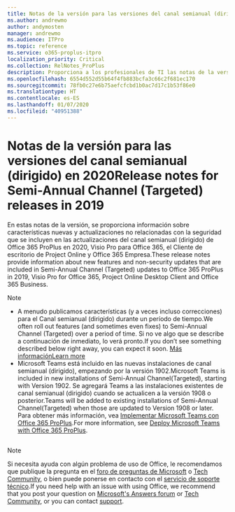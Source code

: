 ```yaml
---
title: Notas de la versión para las versiones del canal semianual (dirigido) en 2020
ms.author: andrewmo
author: andymosten
manager: andrewmo
ms.audience: ITPro
ms.topic: reference
ms.service: o365-proplus-itpro
localization_priority: Critical
ms.collection: RelNotes_ProPlus
description: Proporciona a los profesionales de TI las notas de la versión para las versiones del canal semianual (dirigido) de Office 365 ProPlus en 2020.
ms.openlocfilehash: 6554d552d55b64f4fb883bcfa3c66c2f681ec170
ms.sourcegitcommit: 78fb0c27e6b75aefcfcbd1b0ac7d17c1b53f86e0
ms.translationtype: HT
ms.contentlocale: es-ES
ms.lasthandoff: 01/07/2020
ms.locfileid: "40951388"
---
```

# <a name="release-notes-for-semi-annual-channel-targeted-releases-in-2020"></a><span data-ttu-id="345ee-103">Notas de la versión para las versiones del canal semianual (dirigido) en 2020</span><span class="sxs-lookup"><span data-stu-id="345ee-103">Release notes for Semi-Annual Channel (Targeted) releases in 2019</span></span>

<span data-ttu-id="345ee-104">En estas notas de la versión, se proporciona información sobre características nuevas y actualizaciones no relacionadas con la seguridad que se incluyen en las actualizaciones del canal semianual (dirigido) de Office 365 ProPlus en 2020, Visio Pro para Office 365, el Cliente de escritorio de Project Online y Office 365 Empresa.</span><span class="sxs-lookup"><span data-stu-id="345ee-104">These release notes provide information about new features and non-security updates that are included in Semi-Annual Channel (Targeted) updates to Office 365 ProPlus in 2019, Visio Pro for Office 365, Project Online Desktop Client and Office 365 Business.</span></span>

> [!NOTE]
>
> - <span data-ttu-id="345ee-105">A menudo publicamos características (y a veces incluso correcciones) para el Canal semianual (dirigido) durante un período de tiempo.</span><span class="sxs-lookup"><span data-stu-id="345ee-105">We often roll out features (and sometimes even fixes) to Semi-Annual Channel (Targeted) over a period of time.</span></span> <span data-ttu-id="345ee-106">Si no ve algo que se describe a continuación de inmediato, lo verá pronto.</span><span class="sxs-lookup"><span data-stu-id="345ee-106">If you don’t see something described below right away, you can expect it soon.</span></span> [<span data-ttu-id="345ee-107">Más información</span><span class="sxs-lookup"><span data-stu-id="345ee-107">Learn more</span></span>](https://support.office.com/article/when-do-i-get-the-newest-features-in-for-office-365-da36192c-58b9-4bc9-8d51-bb6eed468516?ui=en-US&rs=en-US&ad=US)
> - <span data-ttu-id="345ee-108">Microsoft Teams está incluido en las nuevas instalaciones de canal semianual (dirigido), empezando por la versión 1902.</span><span class="sxs-lookup"><span data-stu-id="345ee-108">Microsoft Teams is included in new installations of Semi-Annual Channel(Targeted), starting with Version 1902.</span></span> <span data-ttu-id="345ee-109">Se agregará Teams a las instalaciones existentes de canal semianual (dirigido) cuando se actualicen a la versión 1908 o posterior.</span><span class="sxs-lookup"><span data-stu-id="345ee-109">Teams will be added to existing installations of Semi-Annual Channel(Targeted) when those are updated to Version 1908 or later.</span></span> <span data-ttu-id="345ee-110">Para obtener más información, vea [Implementar Microsoft Teams con Office 365 ProPlus](https://docs.microsoft.com/deployoffice/teams-install).</span><span class="sxs-lookup"><span data-stu-id="345ee-110">For more information, see [Deploy Microsoft Teams with Office 365 ProPlus](https://docs.microsoft.com/deployoffice/teams-install).</span></span>

##

> [!NOTE]
> <span data-ttu-id="345ee-111">Si necesita ayuda con algún problema de uso de Office, le recomendamos que publique la pregunta en el [foro de preguntas de Microsoft](https://answers.microsoft.com/) o [Tech Community](https://techcommunity.microsoft.com/), o bien puede ponerse en contacto con el [servicio de soporte técnico](https://support.microsoft.com/contactus).</span><span class="sxs-lookup"><span data-stu-id="345ee-111">If you need help with an issue with using Office, we recommend that you post your question on [Microsoft's Answers forum](https://answers.microsoft.com/) or [Tech Community](https://techcommunity.microsoft.com/), or you can contact [support](https://support.microsoft.com/contactus).</span></span>
